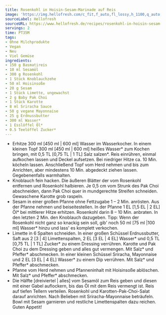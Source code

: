 ```yaml
---
title: Rosenkohl in Hoisin-Sesam-Marinade auf Reis
image: 'https://img.hellofresh.com/c_fit,f_auto,fl_lossy,h_1100,q_auto,w_2600/hellofresh_s3/image/rosenkohl-in-hoisin-sesam-marinade-auf-reis-ebc5cab6.jpg'
sourceLabel: Hellofresh
sourceURL: https://www.hellofresh.de/recipes/rosenkohl-in-hoisin-sesam-marinade-auf-reis-631b5b522041acf6980dd858
servings: 2
time: PT35M
tags:
- Ohne Milchprodukte
- Vegan
- Neu
- Viel Gemüse
ingredients:
- 150 g Basmatireis
- 10 ml Sesamöl
- 300 g Rosenkohl
- 1 Stück Knoblauchzehe
- 50 ml Hoisinsoße
- 20 g Sesam
- 1 Stück Limette, ungewachst
- 2 g Baby Pak Choi
- 1 Stück Karotte
- 8 ml Sriracha Sauce
- 50 g vegane Mayonnaise
- 25 g Erdnussbutter
- 300 ml Wasser*
- 1 Esslöffel Öl*
- 0.5 Teelöffel Zucker*
---
```


- Erhitze 300 ml [450 ml | 600 ml] Wasser im Wasserkocher.  In einem kleinen Topf 300 ml [450 ml | 600 ml] heißes Wasser\* zum Kochen bringen, mit 0,5 TL [0,75 TL | 1 TL] Salz salzen\*. Reis einrühren, einmal aufkochen lassen und Deckel aufsetzen. Bei niedriger Hitze ca. 10 Min. köcheln lassen. Anschließend Topf vom Herd nehmen und bis zum Anrichten, aber mindestens 10 Min. abgedeckt ziehen lassen. Gegebenenfalls warmhalten.
- Knoblauch fein hacken.  Die äußeren Blätter der vom Rosenkohl entfernen und Rosenkohl halbieren.  Je 0,5 cm vom Strunk des Pak Choi abschneiden, dann Pak Choi quer in mundgerechte Streifen schneiden.  Gewaschene Karotte grob raspeln.
- Sesam in einer großen Pfanne ohne Fettzugabe 1 – 2 Min. anrösten. Aus der Pfanne nehmen und beiseitestellen.  In der Pfanne 1 EL [1,5 EL | 2 EL] Öl\* bei mittlerer Hitze erhitzen. Rosenkohl darin 8 – 10 Min. anbraten. In den letzten 2 Min. den Knoblauch dazugeben.  Tipp: Wenn der Rosenkohl nicht ganz so knackig sein soll, gib' noch 50 ml [75 ml |100 ml] Wasser\* hinzu und lass' es komplett verkochen.
- Limette in 6 Spalten schneiden.  In einer großen Schüssel Erdnussbutter, Saft aus 2 [3 | 4] Limettenspalten, 2 EL [3 EL | 4 EL] Wasser\* und 0,5 TL [0,75 TL | 1 TL] Zucker\* zu einem Dressing verrühren.  Karotte und Pak Choi zu dem Dressing geben und alles gut vermengen. Mit Salz\* und Pfeffer\* abschmecken.  In einer kleinen Schüssel Sriracha, Mayonnaise und 2 EL [3 EL | 4 EL] Wasser\* zu einem Dip verrühren. Mit Salz\* und Pfeffer\* abschmecken.
- Pfanne vom Herd nehmen und Pfanneninhalt mit Hoisinsoße ablöschen. Mit Salz\* und Pfeffer\* abschmecken.
- Die Hälfte [dreiviertel | alles] vom Sesamöl zum Reis geben und diesen mit einer Gabel auflockern, bis das Öl mit dem Reis vermengt ist.  Reis auf tiefen Tellern verteilen. Rosenkohl und Karotten-Pak-Choi-Salat darauf anrichten. Nach Belieben mit Sriracha-Mayonnaise beträufeln. Bowl mit Sesam garnieren und restliche Limettenspalten dazu reichen.  Guten Appetit!
